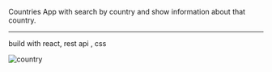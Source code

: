   Countries App with search by country and show information about
  that country.
  _____________________________
  build with react, rest api , css
  
  
  
![country](https://user-images.githubusercontent.com/85058539/156585222-fec9ed83-b847-4c8b-90ad-01750652384e.png)
